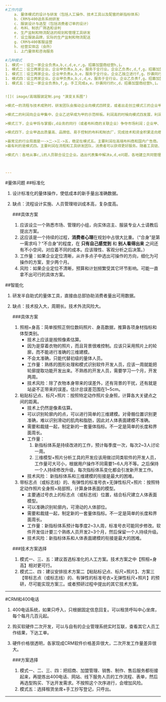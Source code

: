 ```yaml
---
#工作内容
	a. 量体模式的设计与研发（包括人工操作、技术工具以及配套的新指标体系）  
	b. CRM与400话务系统研发  
	c. 服装设计与选型（包括消费者订单的设计）  
	d. 布料、制衣厂筛选和谈判  
	e. 生产监制和物流配送的规划和管理工具研发  
	f. 设立服装品牌，实际的生产监制和物流配送  
	g. CRM与400客服运营  
	h. 经营实体店（会所）  
	i. 上门量体和咨询服务  

#几种模式
1. 模式一：设立一家企业负责a,b,c,d,e,r,g。招募加盟商经营h,i。
1. 模式二：设立两家企业。企业甲负责a,b,e，服务于全行业。企业乙负责c,d,f,g，招募加盟商经营h,i。
1. 模式三：设立两家企业。企业甲负责a,b,e，服务于全行业。企业乙独立进行f,g，抄袭同行的c,d，招募加盟商经营h,i。
1. 模式四：设立两家企业。企业甲负责a,b,c,d,e，服务于全行业。企业乙负责f,g，招募加盟商经营h,i。
1. 模式五：设立一家企业负责b,f,g，手工完成a,e，抄袭同行的c,d，招募加盟商经营h,i。  


![]( image/高端服装定制.png "演变关系图")

>模式一的流程与技术成熟时，研发团队会推动企业向模式四转变，或者出走创立模式三的企业甲。

>模式二的利润向企业甲集中，企业乙迟早成为甲的示范样板。利润高的时候向模式四发展，利润低的时候萎缩成模式三。

>模式三下，企业甲将与掌握c,d业务的同行（或者布料商的关联企业）争夺市场利润；企业甲、乙都无法积累资本。最终萎缩到模式五。

>模式四下，企业甲选出质量高、品牌低、易于控制的布料和制衣厂，完成技术和资金积累走向稳定。企业乙会萎缩成甲的示范样板。

>最常见的行业局面是一->二->三->五，稳定在模式五。主要利润在高端布料商和国内广告商。  
>最有利的是模式四。主要利润在流程和工具研发团队，消费者可以获得更好服务。随着工具链、管理模式日渐成熟，有可能向更稳健的模式发展。

>模式六：各地从事c,i的人员联合设立企业。选出代表集中解决a,d,e问题，各地建立共同管理的h，而b,h,g工作则外包。负责a,d,e的少量高端人才和大量c,i人员形成稳定的利益共同体。具体形式还需要经过模式四阶段，在实践中调整确定。



---
```

#量体问题
##标准化
1. 设计标准化的量体操作，使低成本的新手量出准确数据。
1. 缺点：流程设计实施、人员管理培训成本高，复杂度高。

	###具体方案
	1. 应该设立一个熟悉市场、管理的小组，向实体店主、服装专业人士请教后提出方案。
	1. 这应该是一个持续的过程，**消费者心理**在规划中占很大比重。（“合身”是第一需求吗？“不合身”的程度，在 **只有自己感觉到** 和 **别人看得出来** 之间还有不小空间，对应着不同的成本。应该理性、客观分析之后决策。）
	1. 工作量：如果企业定位清晰，从许多点子中选出可操作的方向，细化为可操作的方案，至少两个月。
	1. 风险：如果企业定位不清晰，预算和计划频繁受其它环节影响。可能一直拿不出可行的具体方案。

##智能化
1. 研发半自助式的量体工具，直接由总部协助消费者量出可用数据。
1. 缺点：技术投入大，周期长。技术外流风险大。

	###具体方案
	1. 照相+身高：简单按照正侧位数码照片、身高数据，推算各项身材指标和体型类别。
		- 技术上应该是按照像素估算。
		- 因为是穿着衣物的照片，而且背景很难控制。应该只采用照片上的轮廓，而不能进行准确的三维建模。
		- 不会太准确，只能代替初级的量体人员。
		- 工作量：熟练的图形处理和模式识别软件开发人员，应该一周就能把轮廓提取功能开发出来。不熟练的开发人员，需要学习一个月，开发两周。
		- 技术风险：除了衣物本身带来的误差外，还有背景的干扰，还有就是站姿不正带来的误差。估计总误差范围在1~5cm。
	1. 粘贴标记点、标尺+照片：按照特定动作照片全身照，计算各大关键点之间的距离。
		- 技术上仍然是像素估算。
		- 可以识别轮廓内的点，可以进行简单的三维建模。对骨骼位置识别更准确，难以识别滑动的肌肉和脂肪，因此对人体表面建模不准确。
		- 需要和裁缝一起，制定新的一套量体指标。不一定是简单的长度和界面周长。
		- 工作量：
			1. 新指标体系是持续改进的工作，预计每季度一次，每次2~3人讨论一周。
			1. 三维模型+照片分析工具的开发应该用做过同类软件的开发人员，工作量可大可小，根据用户操作不同需要1~6人月不等。之后保持一个人持续修改升级，每次指标体系变化都会引发新开发工作。
		- 技术风险： 新指标体系和三维建模的衔接是最大的困难。
	1. 带标志点（或标志线）的、有弹性的标准号衣+无弹性标尺+照片：按照特定动作照片全身照+局部照，计算身体表面的模型。
		- 主要通过号衣上的标志点（或标志线）位置，结合标尺建立人体表面模型。
		- 可以准确识别轮廓内，可滑动的人体部位。
		- 需要和裁缝一起，制定新的一套量体指标。不一定是简单的长度和界面周长。
		- 工作量：新指标体系预计每季度2~3人周，标准号衣可能同步修改。软件开发估计要三个熟练人员开发2~3个月，然后保留一个人持续升级。
		- 技术风险：新指标体系和人体表面建模的衔接是最大的困难。

	###技术方案选择
	1. 模式一、三、五：建议首选标准化的人工方案。技术方案之中【照相+身高】相对更可行。
	1. 模式二、四：建议安排技术方案二【粘贴标记点、标尺+照片】、方案三【带标志点（或标志线）的、有弹性的标准号衣+无弹性标尺+照片】的预研，尽可能实现方案三。或者预研过程中提出的其它技术方案。

---
#CRM和400电话
1. 400电话系统，如果只呼入，只根据固定信息回复。可以租赁呼叫中心坐席，每个每月几百元起。
1. 购买软硬件二次开发，可以与自有的企业管理系统实时互联，查看其它人员工作结果，下达工单。
1. 硬件价格很透明，各家现成CRM软件价格差异很大，二次开发工作量差异很大。

	###方案选择
	1. 模式一、二、三、四：把招商、加盟管理、销售、制作、售后服务都衔接起来，再提炼出400电话、网站、线下服务人员的工作流程、表单，然后再选型购买、下达开发需求。不按照这个次序进行，会增加风险。
	1. 模式五：选择租赁坐席+手工抄写登记，只呼出。

---
